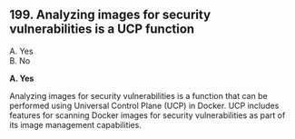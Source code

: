 ## 199. Analyzing images for security vulnerabilities is a UCP function
A. Yes  
B. No  

**A. Yes**

Analyzing images for security vulnerabilities is a function that can be performed using Universal Control Plane (UCP) in Docker. UCP includes features for scanning Docker images for security vulnerabilities as part of its image management capabilities.
